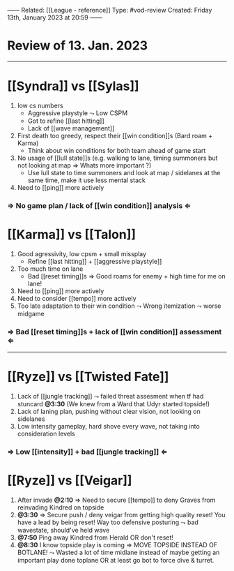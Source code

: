 ——
Related: [[League - reference]]
Type: #vod-review
Created: Friday 13th, January 2023 at 20:59
——
# Review of 13. Jan. 2023
---
# [[Syndra]] vs [[Sylas]]
1. low cs numbers 
	- Aggressive playstyle $\leadsto$ Low CSPM
	- Got to refine [[last hitting]]
	- Lack of [[wave management]]
2. First death too greedy, respect their [[win condition]]s (Bard roam + Karma)
	- Think about win conditions for both team ahead of game start  
4. No usage of [[lull state]]s (e.g. walking to lane, timing summoners but not looking at map $\Rightarrow$ Whats more important ?)
	-  Use lull state to time summoners and look at map / sidelanes at the same time, make it use less mental stack
5. Need to [[ping]] more actively
### $\Rightarrow$ No game plan / lack of [[win condition]] analysis $\Leftarrow$
# [[Karma]] vs [[Talon]]
1. Good agressivity, low cpsm + small missplay
   - Refine [[last hitting]] + [[aggressive playstyle]]
2. Too much time on lane 
   -  Bad [[reset timing]]s $\Rightarrow$ Good roams for enemy + high time for me on lane!
3. Need to [[ping]] more actively
4. Need to consider [[tempo]] more actively
5.  Too late adaptation to their win condition $\leadsto$ Wrong itemization $\leadsto$ worse midgame
### $\Rightarrow$ Bad [[reset timing]]s + lack of [[win condition]] assessment $\Leftarrow$ 
---
# [[Ryze]] vs [[Twisted Fate]]
1. Lack of [[jungle tracking]] $\leadsto$ failed threat assesment when tf had stuncard **@3:30**
   (We knew from a Ward that Udyr started topside!)
2. Lack of laning plan, pushing without clear vision, not looking on sidelanes 
3. Low intensity gameplay, hard shove every wave, not taking into consideration levels
### $\Rightarrow$ Low [[intensity]] + bad [[jungle tracking]] $\Leftarrow$
# [[Ryze]] vs [[Veigar]]
1. After invade **@2:10** $\Rightarrow$ Need to secure [[tempo]] to deny Graves from reinvading Kindred on topside
2. **@3:30** $\Rightarrow$ Secure push / deny veigar from getting high quality reset! You have a lead by being reset! Way too defensive posturing $\leadsto$ bad wavestate, should've held wave
3. **@7:50** Ping away Kindred from Herald OR don't reset!
4. **@8:30** I know topside play is coming $\Rightarrow$ MOVE TOPSIDE INSTEAD OF BOTLANE! 
   $\leadsto$ Wasted a lot of time midlane instead of maybe getting an important play done toplane OR at least go bot to force dive & turret.